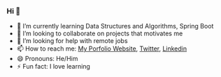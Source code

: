 ### Hi 👋

<!--
**MichaelOlatunji/MichaelOlatunji** is a ✨ _special_ ✨ repository because its `README.md` (this file) appears on your GitHub profile.
- 🔭 I’m currently working on 
-->

- 🌱 I’m currently learning Data Structures and Algorithms, Spring Boot
- 👯 I’m looking to collaborate on projects that motivates me
- 🤔 I’m looking for help with remote jobs
- 📫 How to reach me: [My Porfolio Website](https://imyke.dev "here"), [Twitter](https://twitter.com/_imyke "here"), [Linkedin](https://linkedin.com/in/imykel "here")
- 😄 Pronouns: He/Him
- ⚡ Fun fact: I love learning
